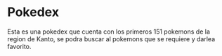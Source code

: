 # Pokedex

Esta es una pokedex que cuenta con los primeros 151 pokemons de la region de Kanto, se podra buscar al pokemons que se requiere y darlea favorito.
